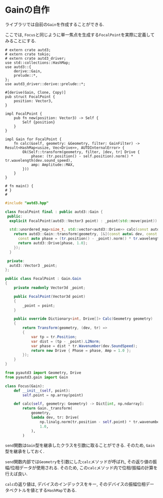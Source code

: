 # Gainの自作

ライブラリでは自前の`Gain`を作成することができる.

ここでは, `Focus`と同じように単一焦点を生成する`FocalPoint`を実際に定義してみることにする.

```rust,edition2021
# extern crate autd3;
# extern crate tokio;
# extern crate autd3_driver;
use std::collections::HashMap;
use autd3::{
    derive::Gain,
    prelude::*,
};
use autd3_driver::derive::prelude::*;

#[derive(Gain, Clone, Copy)]
pub struct FocalPoint {
    position: Vector3,
}

impl FocalPoint {
    pub fn new(position: Vector3) -> Self {
        Self {position}
    }
}

impl Gain for FocalPoint {
    fn calc(&self, geometry: &Geometry, filter: GainFilter) -> Result<HashMap<usize, Vec<Drive>>, AUTDInternalError> {
        Ok(Self::transform(geometry, filter, |dev, tr| Drive {
            phase: (tr.position() - self.position).norm() * tr.wavelength(dev.sound_speed),
            amp: Amplitude::MAX,
        }))
    }
}

# fn main() { 
# }
#
```

```cpp
#include "autd3.hpp"

class FocalPoint final : public autd3::Gain {
 public:
  explicit FocalPoint(autd3::Vector3 point) : _point(std::move(point)) {}

  std::unordered_map<size_t, std::vector<autd3::Drive>> calc(const autd3::Geometry& geometry) const override {
    return autd3::Gain::transform(geometry, [&](const auto& dev, const auto& tr) {
      const auto phase = (tr.position() - _point).norm() * tr.wavelength(dev.sound_speed());
      return autd3::Drive{phase, 1.0};
    });
  }

 private:
  autd3::Vector3 _point;
};
```

```cs
public class FocalPoint : Gain.Gain
{
    private readonly Vector3d _point;

    public FocalPoint(Vector3d point)
    {
        _point = point;
    }

    public override Dictionary<int, Drive[]> Calc(Geometry geometry)
    {
        return Transform(geometry, (dev, tr) =>
        {
            var tp = tr.Position;
            var dist = (tp - _point).L2Norm;
            var phase = dist * tr.Wavenumber(dev.SoundSpeed);
            return new Drive { Phase = phase, Amp = 1.0 };
        });
    }
}
```

```python
from pyautd3 import Geometry, Drive
from pyautd3.gain import Gain

class Focus(Gain):
    def __init__(self, point):
        self.point = np.array(point)

    def calc(self, geometry: Geometry) -> Dict[int, np.ndarray]:
        return Gain._transform(
            geometry,
            lambda dev, tr: Drive(
                np.linalg.norm(tr.position - self.point) * tr.wavenumber(dev.sound_speed),
                1.0,
            ),
        )
```

`send`関数は`Gain`型を継承したクラスを引数に取ることができる.
そのため, `Gain`型を継承をしておく.

`send`関数内部では`Geometry`を引数にした`calc`メソッドが呼ばれ, その返り値の振幅/位相データが使用される.
そのため, この`calc`メソッド内で位相/振幅の計算を行えば良い.

`calc`の返り値は, デバイスのインデックスをキー, そのデバイスの振幅位相データベクトルを値とする`HashMap`である.
